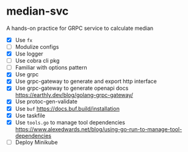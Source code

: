 # median-svc

A hands-on practice for GRPC service to calculate median

- [x]  Use `fx`
- [ ]  Modulize configs
- [x]  Use logger
- [ ]  Use cobra cli pkg
- [ ]  Familiar with options pattern
- [x]  Use grpc
- [x]  Use grpc-gateway to generate and export http interface
- [x]  Use grpc-gateway to generate openapi docs <https://earthly.dev/blog/golang-grpc-gateway/>
- [x]  Use protoc-gen-validate
- [x]  Use `buf` <https://docs.buf.build/installation>
- [x]  Use taskfile
- [x]  Use `tools.go` to manage tool dependencies <https://www.alexedwards.net/blog/using-go-run-to-manage-tool-dependencies>
- [ ]  Deploy Minikube
